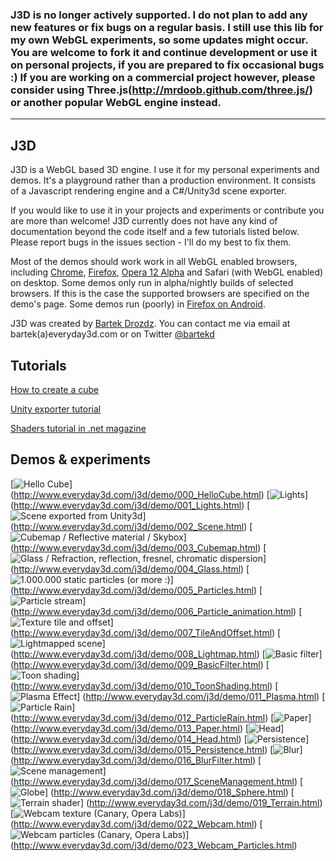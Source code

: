 ### J3D is no longer actively supported. I do not plan to add any new features or fix bugs on a regular basis. I still use this lib for my own WebGL experiments, so some updates might occur. You are welcome to fork it and continue development or use it on personal projects, if you are prepared to fix occasional bugs :) If you are working on a commercial project however, please consider using Three.js(http://mrdoob.github.com/three.js/) or another popular WebGL engine instead.

* * *

## J3D

J3D is a WebGL based 3D engine. I use it for my personal experiments and demos. It's a playground rather than a production environment. It consists of a Javascript rendering engine and a C#/Unity3d scene exporter.

If you would like to use it in your projects and experiments or contribute you are more than welcome! J3D currently does not have any kind of documentation beyond the code itself and a few tutorials listed below. Please report bugs in the issues section - I'll do my best to fix them.

Most of the demos should work work in all WebGL enabled browsers, including [Chrome](http://www.google.com/chrome/), [Firefox](http://www.mozilla.com/en-US/firefox/), [Opera 12 Alpha](http://www.opera.com/browser/next/) and Safari (with WebGL enabled) on desktop. Some demos only run in alpha/nightly builds of selected browsers. If this is the case the supported browsers are specified on the demo's page. Some demos run (poorly) in [Firefox on Android](http://www.mozilla.com/en-US/m/beta).


J3D was created by [Bartek Drozdz](http://www.everyday3d.com/). You can contact me via email at bartek(a)everyday3d.com or on Twitter [@bartekd](http://twitter.com/bartekd)

## Tutorials

[How to create a cube](https://github.com/drojdjou/J3D/wiki/How-to-create-a-cube)

[Unity exporter tutorial](https://github.com/drojdjou/J3D/wiki/Unity-exporter-tutorial)

[Shaders tutorial in .net magazine](http://www.netmagazine.com/tutorials/create-amazing-webgl-effects-shaders)

## Demos & experiments

[![Hello Cube](http://www.everyday3d.com/j3d/thumbs/001_hellocube.jpg)]
(http://www.everyday3d.com/j3d/demo/000_HelloCube.html)
[![Lights](http://www.everyday3d.com/j3d/thumbs/002_lights.jpg)]
(http://www.everyday3d.com/j3d/demo/001_Lights.html)
[![Scene exported from Unity3d](http://www.everyday3d.com/j3d/thumbs/003_scene.jpg)]
(http://www.everyday3d.com/j3d/demo/002_Scene.html)
[![Cubemap / Reflective material / Skybox](http://www.everyday3d.com/j3d/thumbs/004_skybox.jpg)]
(http://www.everyday3d.com/j3d/demo/003_Cubemap.html)
[![Glass / Refraction, reflection, fresnel, chromatic dispersion](http://www.everyday3d.com/j3d/thumbs/005_glass.jpg)]
(http://www.everyday3d.com/j3d/demo/004_Glass.html)
[![1.000.000 static particles (or more :)](http://www.everyday3d.com/j3d/thumbs/006_particles.jpg)]
(http://www.everyday3d.com/j3d/demo/005_Particles.html)
[![Particle stream](http://www.everyday3d.com/j3d/thumbs/007_stream.jpg)]
(http://www.everyday3d.com/j3d/demo/006_Particle_animation.html)
[![Texture tile and offset](http://www.everyday3d.com/j3d/thumbs/008_tileoffset.jpg)]
(http://www.everyday3d.com/j3d/demo/007_TileAndOffset.html)
[![Lightmapped scene](http://www.everyday3d.com/j3d/thumbs/009_lightmap.jpg)]
(http://www.everyday3d.com/j3d/demo/008_Lightmap.html)
[![Basic filter](http://www.everyday3d.com/j3d/thumbs/010_basicfilter.jpg)]
(http://www.everyday3d.com/j3d/demo/009_BasicFilter.html)
[![Toon shading](http://www.everyday3d.com/j3d/thumbs/011_toon.jpg)]
(http://www.everyday3d.com/j3d/demo/010_ToonShading.html)
[![Plasma Effect](http://www.everyday3d.com/j3d/thumbs/012_plasma.jpg)]
(http://www.everyday3d.com/j3d/demo/011_Plasma.html)
[![Particle Rain](http://www.everyday3d.com/j3d/thumbs/013_rain.jpg)]
(http://www.everyday3d.com/j3d/demo/012_ParticleRain.html)
[![Paper](http://www.everyday3d.com/j3d/thumbs/014_paper.jpg)]
(http://www.everyday3d.com/j3d/demo/013_Paper.html)
[![Head](http://www.everyday3d.com/j3d/thumbs/015_head.jpg)]
(http://www.everyday3d.com/j3d/demo/014_Head.html)
[![Persistence](http://www.everyday3d.com/j3d/thumbs/016_persistence.jpg)]
(http://www.everyday3d.com/j3d/demo/015_Persistence.html)
[![Blur](http://www.everyday3d.com/j3d/thumbs/017_blur.jpg)]
(http://www.everyday3d.com/j3d/demo/016_BlurFilter.html)
[![Scene management](http://www.everyday3d.com/j3d/thumbs/018_sceneman.jpg)]
(http://www.everyday3d.com/j3d/demo/017_SceneManagement.html)
[![Globe](http://www.everyday3d.com/j3d/thumbs/019_sphere.png)]
(http://www.everyday3d.com/j3d/demo/018_Sphere.html)
[![Terrain shader](http://www.everyday3d.com/j3d/thumbs/020_terrain.jpg)]
(http://www.everyday3d.com/j3d/demo/019_Terrain.html)
[![Webcam texture (Canary, Opera Labs)](http://www.everyday3d.com/j3d/thumbs/023_webrtc.jpg)]
(http://www.everyday3d.com/j3d/demo/022_Webcam.html)
[![Webcam particles (Canary, Opera Labs)](http://www.everyday3d.com/j3d/thumbs/024_webcamParticles.jpg)]
(http://www.everyday3d.com/j3d/demo/023_Webcam_Particles.html)